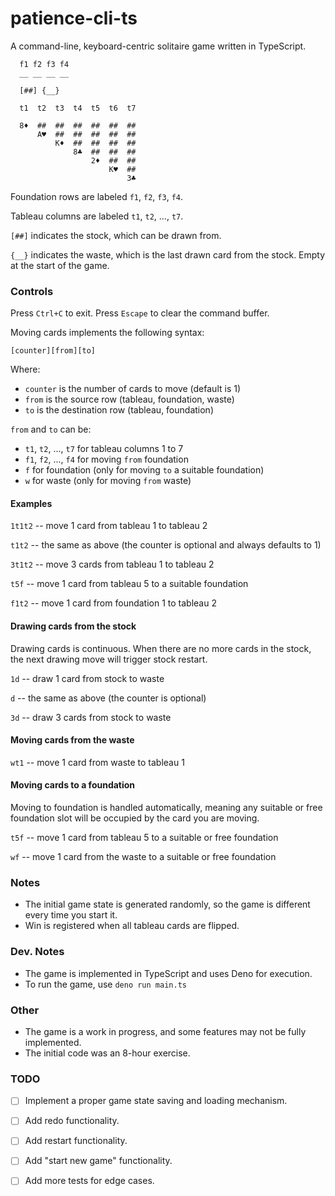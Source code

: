 # patience-cli-ts

A command-line, keyboard-centric solitaire game written in TypeScript.

```
  f1 f2 f3 f4
  __ __ __ __

  [##] {__}

  t1  t2  t3  t4  t5  t6  t7

  8♦  ##  ##  ##  ##  ##  ##
      A♥  ##  ##  ##  ##  ##
          K♦  ##  ##  ##  ##
              8♣  ##  ##  ##
                  2♦  ##  ##
                      K♥  ##
                          3♣

```

Foundation rows are labeled `f1`, `f2`, `f3`, `f4`.

Tableau columns are labeled `t1`, `t2`, ..., `t7`.

`[##]` indicates the stock, which can be drawn from.

`{__}` indicates the waste, which is the last drawn card from the stock. Empty at the start of the game.


### Controls
Press `Ctrl+C` to exit.
Press `Escape` to clear the command buffer.

Moving cards implements the following syntax:

`[counter][from][to]`

Where:
- `counter` is the number of cards to move (default is 1)
- `from` is the source row (tableau, foundation, waste)
- `to` is the destination row (tableau, foundation)

`from` and `to` can be:
- `t1`, `t2`, ..., `t7` for tableau columns 1 to 7
- `f1`, `f2`, ..., `f4` for moving `from` foundation
- `f` for foundation (only for moving `to` a suitable foundation)
- `w` for waste (only for moving `from` waste)

#### Examples

`1t1t2` -- move 1 card from tableau 1 to tableau 2

`t1t2` -- the same as above (the counter is optional and always defaults to 1)

`3t1t2` -- move 3 cards from tableau 1 to tableau 2

`t5f` -- move 1 card from tableau 5 to a suitable foundation

`f1t2` -- move 1 card from foundation 1 to tableau 2


#### Drawing cards from the stock

Drawing cards is continuous. When there are no more cards in the stock, the next drawing move will trigger stock restart.

`1d` -- draw 1 card from stock to waste

`d` -- the same as above (the counter is optional)

`3d` -- draw 3 cards from stock to waste


#### Moving cards from the waste

`wt1` -- move 1 card from waste to tableau 1

#### Moving cards to a foundation

Moving to foundation is handled automatically, meaning any suitable or free foundation slot will be occupied by the card you are moving.

`t5f` -- move 1 card from tableau 5 to a suitable or free foundation

`wf` -- move 1 card from the waste to a suitable or free foundation


### Notes

- The initial game state is generated randomly, so the game is different every time you start it.
- Win is registered when all tableau cards are flipped.


### Dev. Notes

- The game is implemented in TypeScript and uses Deno for execution.
- To run the game, use `deno run main.ts`

### Other

- The game is a work in progress, and some features may not be fully implemented.
- The initial code was an 8-hour exercise.

### TODO

- [ ] Implement a proper game state saving and loading mechanism.
- [ ] Add redo functionality.
- [ ] Add restart functionality.
- [ ] Add "start new game" functionality.
- [ ] Add more tests for edge cases.


